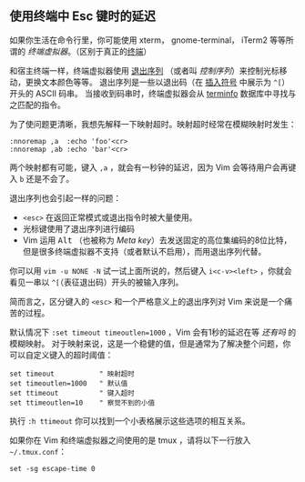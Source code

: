 ## 使用终端中 Esc 键时的延迟

如果你生活在命令行里，你可能使用 xterm， gnome-terminal， iTerm2 等等所谓的 _终端虚拟器_。（区别于真正的[终端](https://en.wikipedia.org/wiki/Computer_terminal)）

和宿主终端一样，终端虚拟器使用 [退出序列](https://en.wikipedia.org/wiki/Escape_sequence) （或者叫 _控制序列_）来控制光标移动，更换文本颜色等等。
退出序列是一些以退出码（在 [插入符号](https://en.wikipedia.org/wiki/Caret_notation) 中展示为 `^[`）开头的 ASCII 码串。
当接收到码串时，终端虚拟器会从 [terminfo](https://en.wikipedia.org/wiki/Terminfo) 数据库中寻找与之匹配的指令。

为了使问题更清晰，我想先解释一下映射超时。映射超时经常在模糊映射时发生：

```vim
:nnoremap ,a  :echo 'foo'<cr>
:nnoremap ,ab :echo 'bar'<cr>
```

两个映射都有可能，键入 `,a` ，就会有一秒钟的延迟，因为 Vim 会等待用户会再键入 `b` 还是不会了。

退出序列也会引起一样的问题：

- `<esc>` 在返回正常模式或退出指令时被大量使用。
- 光标键使用了退出序列进行编码
- Vim 运用 <kbd>Alt</kbd> （也被称为 _Meta key_）去发送固定的高位集编码的8位比特，但是很多终端虚拟器不支持（或者默认不启用），而用退出序列代替。

你可以用 `vim -u NONE -N` 试一试上面所说的，然后键入 `i<c-v><left>` ，你就会看见一串以 `^[`（表征退出码）开头的被输入序列。

简而言之，区分键入的 `<esc>` 和一个严格意义上的退出序列对 Vim 来说是一个痛苦的过程。

默认情况下 `:set timeout timeoutlen=1000` ，Vim 会有1秒的延迟在等 _还有吗_ 的模糊映射。
对于映射来说，这是一个稳健的值，但是通常为了解决整个问题，你可以自定义键入的超时阈值：

```vim
set timeout           " 映射超时
set timeoutlen=1000   " 默认值
set ttimeout          " 键入超时
set ttimeoutlen=10    " 察觉不到的小值
```

执行 `:h ttimeout` 你可以找到一个小表格展示这些选项的相互关系。

如果你在 Vim 和终端虚拟器之间使用的是 tmux ，请将以下一行放入 `~/.tmux.conf`：

```tmux
set -sg escape-time 0
```
